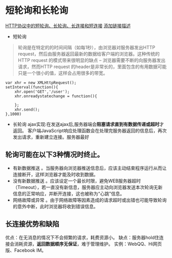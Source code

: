 # 短轮询和长轮询

[HTTP协议中的短轮询、长轮询、长连接和短连接](https://www.cnblogs.com/knowledgesea/p/6813832.html)
[添加链接描述](https://www.cnblogs.com/BluceLee/p/9042747.html)

- 短轮询

> 轮询是在特定的的时间间隔（如每1秒），由浏览器对服务器发出HTTP request，然后由服务器返回最新的数据给客户端的浏览器。这种传统的HTTP request 的模式带来很明显的缺点 – 浏览器需要不断的向服务器发出请求，然而HTTP request 的header是非常长的，里面包含的有用数据可能只是一个很小的值，这样会占用很多的带宽。

```
var xhr = new XMLHttpRequest();
setInterval(function(){
    xhr.open('GET','/user');
    xhr.onreadystatechange = function(){

    };
    xhr.send();
},1000)
```

- 长轮询
  ajax实现:在发送ajax后,服务器端会**阻塞请求直到有数据传递或超时**才返回。 客户端JavaScript响应处理函数会在处理完服务器返回的信息后，再次发出请求，重新建立连接。服务器最好

## 轮询可能在以下3种情况时终止。

- 有新数据推送 。当服务器向浏览器推送信息后，应该主动结束程序运行从而让连接断开，这样浏览器才能及时收到数据。
- 没有新数据推送 。应该设定一个最长时限，避免WEB服务器超时（Timeout），若一直没有新信息，服务器应主动向浏览器发送本次轮询无新信息的正常响应，并断开连接，这也被称为“心跳”信息。
- 网络故障或异常 。由于网络故障等因素造成的请求超时或出错也可能导致轮询的意外中断，此时浏览器将收到错误信息。

## 长连接优势和缺陷

优点：在无消息的情况下不会频繁的请求，耗费资源小。
缺点：服务器hold住连接会消耗资源，**返回数据顺序无保证**，难于管理维护。
实例：WebQQ、Hi网页版、Facebook IM。